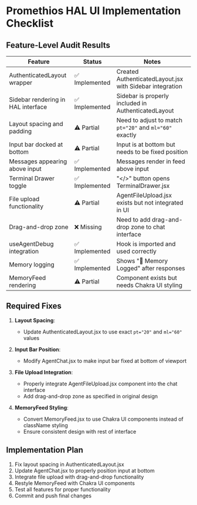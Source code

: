 # Promethios HAL UI Implementation Checklist

## Feature-Level Audit Results

| Feature | Status | Notes |
|---------|--------|-------|
| AuthenticatedLayout wrapper | ✅ Implemented | Created AuthenticatedLayout.jsx with Sidebar integration |
| Sidebar rendering in HAL interface | ✅ Implemented | Sidebar is properly included in AuthenticatedLayout |
| Layout spacing and padding | ⚠️ Partial | Need to adjust to match `pt="20"` and `ml="60"` exactly |
| Input bar docked at bottom | ⚠️ Partial | Input is at bottom but needs to be fixed position |
| Messages appearing above input | ✅ Implemented | Messages render in feed above input |
| Terminal Drawer toggle | ✅ Implemented | "</>" button opens TerminalDrawer.jsx |
| File upload functionality | ⚠️ Partial | AgentFileUpload.jsx exists but not integrated in UI |
| Drag-and-drop zone | ❌ Missing | Need to add drag-and-drop zone to chat interface |
| useAgentDebug integration | ✅ Implemented | Hook is imported and used correctly |
| Memory logging | ✅ Implemented | Shows "💾 Memory Logged" after responses |
| MemoryFeed rendering | ⚠️ Partial | Component exists but needs Chakra UI styling |

## Required Fixes

1. **Layout Spacing**:
   - Update AuthenticatedLayout.jsx to use exact `pt="20"` and `ml="60"` values

2. **Input Bar Position**:
   - Modify AgentChat.jsx to make input bar fixed at bottom of viewport

3. **File Upload Integration**:
   - Properly integrate AgentFileUpload.jsx component into the chat interface
   - Add drag-and-drop zone as specified in original design

4. **MemoryFeed Styling**:
   - Convert MemoryFeed.jsx to use Chakra UI components instead of className styling
   - Ensure consistent design with rest of interface

## Implementation Plan

1. Fix layout spacing in AuthenticatedLayout.jsx
2. Update AgentChat.jsx to properly position input at bottom
3. Integrate file upload with drag-and-drop functionality
4. Restyle MemoryFeed with Chakra UI components
5. Test all features for proper functionality
6. Commit and push final changes
